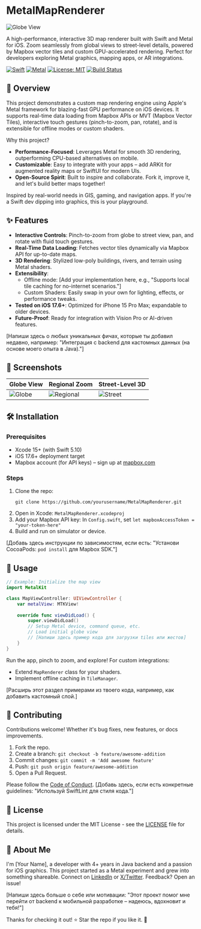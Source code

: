 # MetalMapRenderer

![Globe View](https://via.placeholder.com/800x400?text=Globe+View+Screenshot) <!-- Замени на путь к твоему скриншоту, например, screenshots/globe.png -->

A high-performance, interactive 3D map renderer built with Swift and Metal for iOS. Zoom seamlessly from global views to street-level details, powered by Mapbox vector tiles and custom GPU-accelerated rendering. Perfect for developers exploring Metal graphics, mapping apps, or AR integrations.

[![Swift](https://img.shields.io/badge/Swift-5.10-orange.svg)](https://swift.org) [![Metal](https://img.shields.io/badge/Metal-3-blue.svg)](https://developer.apple.com/metal/) [![License: MIT](https://img.shields.io/badge/License-MIT-yellow.svg)](https://opensource.org/licenses/MIT) [![Build Status](https://img.shields.io/badge/build-passing-green.svg)](https://example.com) <!-- Добавь реальный статус сборки, если есть CI/CD -->

## 🚀 Overview

This project demonstrates a custom map rendering engine using Apple's Metal framework for blazing-fast GPU performance on iOS devices. It supports real-time data loading from Mapbox APIs or MVT (Mapbox Vector Tiles), interactive touch gestures (pinch-to-zoom, pan, rotate), and is extensible for offline modes or custom shaders.

Why this project?
- **Performance-Focused**: Leverages Metal for smooth 3D rendering, outperforming CPU-based alternatives on mobile.
- **Customizable**: Easy to integrate with your apps – add ARKit for augmented reality maps or SwiftUI for modern UIs.
- **Open-Source Spirit**: Built to inspire and collaborate. Fork it, improve it, and let's build better maps together!

Inspired by real-world needs in GIS, gaming, and navigation apps. If you're a Swift dev dipping into graphics, this is your playground.

## ✨ Features

- **Interactive Controls**: Pinch-to-zoom from globe to street view, pan, and rotate with fluid touch gestures.
- **Real-Time Data Loading**: Fetches vector tiles dynamically via Mapbox API for up-to-date maps.
- **3D Rendering**: Stylized low-poly buildings, rivers, and terrain using Metal shaders.
- **Extensibility**:
  - Offline mode: [Add your implementation here, e.g., "Supports local tile caching for no-internet scenarios."]
  - Custom Shaders: Easily swap in your own for lighting, effects, or performance tweaks.
- **Tested on iOS 17.6+**: Optimized for iPhone 15 Pro Max; expandable to older devices.
- **Future-Proof**: Ready for integration with Vision Pro or AI-driven features.

[Напиши здесь о любых уникальных фичах, которые ты добавил недавно, например: "Интеграция с backend для кастомных данных (на основе моего опыта в Java)."]

## 📸 Screenshots

| Globe View | Regional Zoom | Street-Level 3D |
|------------|---------------|-----------------|
| ![Globe](https://via.placeholder.com/300x200?text=Globe+View) | ![Regional](https://via.placeholder.com/300x200?text=Regional+Zoom) | ![Street](https://via.placeholder.com/300x200?text=Street+View) |

<!-- Замени плейсхолдеры на реальные пути к скриншотам из твоего репозитория, например, screenshots/globe.png. Добавь больше, если есть видео: [![Demo Video](https://img.youtube.com/vi/YOUR_VIDEO_ID/0.jpg)](https://www.youtube.com/watch?v=YOUR_VIDEO_ID) -->

## 🛠️ Installation

### Prerequisites
- Xcode 15+ (with Swift 5.10)
- iOS 17.6+ deployment target
- Mapbox account (for API keys) – sign up at [mapbox.com](https://www.mapbox.com)

### Steps
1. Clone the repo:
   ```
   git clone https://github.com/yourusername/MetalMapRenderer.git
   ```
2. Open in Xcode: `MetalMapRenderer.xcodeproj`
3. Add your Mapbox API key: In `Config.swift`, set `let mapboxAccessToken = "your-token-here"`
4. Build and run on simulator or device.

[Добавь здесь инструкции по зависимостям, если есть: "Установи CocoaPods: `pod install` для Mapbox SDK."]

## 📖 Usage

```swift
// Example: Initialize the map view
import MetalKit

class MapViewController: UIViewController {
    var metalView: MTKView!
    
    override func viewDidLoad() {
        super.viewDidLoad()
        // Setup Metal device, command queue, etc.
        // Load initial globe view
        // [Напиши здесь пример кода для загрузки tiles или жестов]
    }
}
```

Run the app, pinch to zoom, and explore! For custom integrations:
- Extend `MapRenderer` class for your shaders.
- Implement offline caching in `TileManager`.

[Расширь этот раздел примерами из твоего кода, например, как добавить кастомный слой.]

## 🤝 Contributing

Contributions welcome! Whether it's bug fixes, new features, or docs improvements.

1. Fork the repo.
2. Create a branch: `git checkout -b feature/awesome-addition`
3. Commit changes: `git commit -m 'Add awesome feature'`
4. Push: `git push origin feature/awesome-addition`
5. Open a Pull Request.

Please follow the [Code of Conduct](CODE_OF_CONDUCT.md). [Добавь здесь, если есть конкретные guidelines: "Используй SwiftLint для стиля кода."]

## 📝 License

This project is licensed under the MIT License - see the [LICENSE](LICENSE) file for details.

## 👋 About Me

I'm [Your Name], a developer with 4+ years in Java backend and a passion for iOS graphics. This project started as a Metal experiment and grew into something shareable. Connect on [LinkedIn](https://linkedin.com/in/yourprofile) or [X/Twitter](https://x.com/yourhandle). Feedback? Open an issue!

[Напиши здесь больше о себе или мотивации: "Этот проект помог мне перейти от backend к мобильной разработке – надеюсь, вдохновит и тебя!"]

Thanks for checking it out! ⭐ Star the repo if you like it. 🚀
